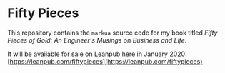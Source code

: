 # Fifty Pieces
This repository contains the `markua` source code for my book titled
*Fifty Pieces of Gold: An Engineer's Musings on Business and Life*.

It will be available for sale on Leanpub here in January 2020:
[https://leanpub.com/fiftypieces](https://leanpub.com/fiftypieces)
